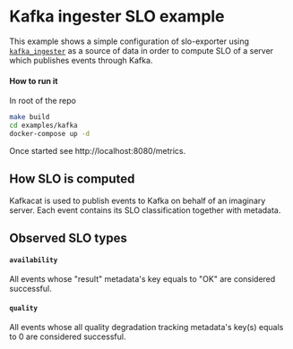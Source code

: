 # Kafka ingester SLO example

This example shows a simple configuration of slo-exporter using
[`kafka_ingester`](/docs/modules/kafka_ingester.md)
as a source of data in order to compute SLO of a server which publishes events through Kafka.

#### How to run it
In root of the repo
```bash
make build
cd examples/kafka
docker-compose up -d
```
Once started see http://localhost:8080/metrics.

## How SLO is computed
Kafkacat is used to publish events to Kafka on behalf of an imaginary server. Each event contains its SLO classification together with metadata.

## Observed SLO types
#### `availability`
All events whose "result" metadata's key equals to "OK" are considered successful.

#### `quality`
All events whose all quality degradation tracking metadata's key(s) equals to 0 are considered successful.  
